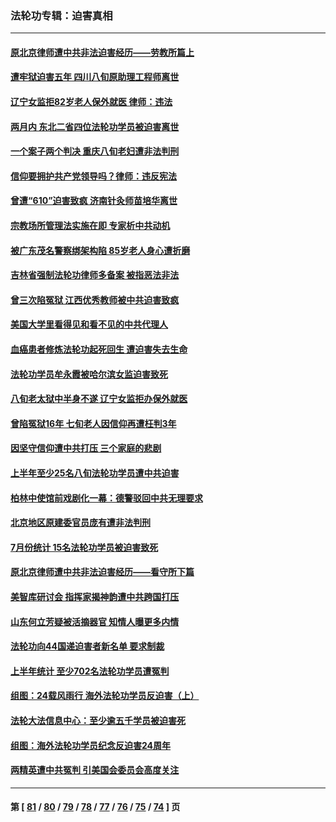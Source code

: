 ### 法轮功专辑：迫害真相
---
#### [原北京律师遭中共非法迫害经历——劳教所篇上](../../pages/nf4379/n14057045.md?09050430) 
#### [遭牢狱迫害五年 四川八旬原助理工程师离世](../../pages/nf4379/n14066297.md?09050430) 
#### [辽宁女监拒82岁老人保外就医 律师：违法](../../pages/nf4379/n14065881.md?09050430) 
#### [两月内 东北二省四位法轮功学员被迫害离世](../../pages/nf4379/n14063270.md?09050430) 
#### [一个案子两个判决 重庆八旬老妇遭非法判刑](../../pages/nf4379/n14063531.md?09050430) 
#### [信仰要拥护共产党领导吗？律师：违反宪法](../../pages/nf4379/n14061325.md?09050430) 
#### [曾遭“610”迫害致疯 济南针灸师苗培华离世](../../pages/nf4379/n14060519.md?09050430) 
#### [宗教场所管理法实施在即 专家析中共动机](../../pages/nf4379/n14061242.md?09050430) 
#### [被广东茂名警察绑架构陷 85岁老人身心遭折磨](../../pages/nf4379/n14059718.md?09050430) 
#### [吉林省强制法轮功律师多备案 被指恶法非法](../../pages/nf4379/n14059091.md?09050430) 
#### [曾三次陷冤狱 江西优秀教师被中共迫害致疯](../../pages/nf4379/n14058953.md?09050430) 
#### [美国大学里看得见和看不见的中共代理人](../../pages/nf4379/n14058369.md?09050430) 
#### [血癌患者修炼法轮功起死回生 遭迫害失去生命](../../pages/nf4379/n14056761.md?09050430) 
#### [法轮功学员牟永霞被哈尔滨女监迫害致死](../../pages/nf4379/n14056172.md?09050430) 
#### [八旬老太狱中半身不遂 辽宁女监拒办保外就医](../../pages/nf4379/n14055233.md?09050430) 
#### [曾陷冤狱16年 七旬老人因信仰再遭枉判3年](../../pages/nf4379/n14054516.md?09050430) 
#### [因坚守信仰遭中共打压 三个家庭的悲剧](../../pages/nf4379/n14053714.md?09050430) 
#### [上半年至少25名八旬法轮功学员遭中共迫害](../../pages/nf4379/n14048655.md?09050430) 
#### [柏林中使馆前戏剧化一幕：德警驳回中共无理要求](../../pages/nf4379/n14050320.md?09050430) 
#### [北京地区原建委官员庞有遭非法判刑](../../pages/nf4379/n14049897.md?09050430) 
#### [7月份统计 15名法轮功学员被迫害致死](../../pages/nf4379/n14048158.md?09050430) 
#### [原北京律师遭中共非法迫害经历——看守所下篇](../../pages/nf4379/n14040009.md?09050430) 
#### [美智库研讨会 指挥家揭神韵遭中共跨国打压](../../pages/nf4379/n14048476.md?09050430) 
#### [山东何立芳疑被活摘器官 知情人曝更多内情](../../pages/nf4379/n14047530.md?09050430) 
#### [法轮功向44国递迫害者新名单 要求制裁](../../pages/nf4379/n14046082.md?09050430) 
#### [上半年统计 至少702名法轮功学员遭冤判](../../pages/nf4379/n14045278.md?09050430) 
#### [组图：24载风雨行 海外法轮功学员反迫害（上）](../../pages/nf4379/n14031583.md?09050430) 
#### [法轮大法信息中心：至少逾五千学员被迫害死](../../pages/nf4379/n14043255.md?09050430) 
#### [组图：海外法轮功学员纪念反迫害24周年](../../pages/nf4379/n14037675.md?09050430) 
#### [两精英遭中共冤判 引美国会委员会高度关注](../../pages/nf4379/n14026429.md?09050430) 

---
#### 第 [ [81](./81.md?09050430) / [80](./80.md?09050430) / [79](./79.md?09050430) / [78](./78.md?09050430) / [77](./77.md?09050430) / [76](./76.md?09050430) / [75](./75.md?09050430) / [74](./74.md?09050430) ] 页
